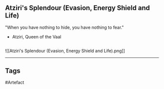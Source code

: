 ## Atziri's Splendour (Evasion, Energy Shield and Life)
"When you have nothing to hide,
you have nothing to fear."
- Atziri, Queen of the Vaal
## 
![[Atziri's Splendour (Evasion, Energy Shield and Life).png]]

---
## Tags
#Artefact